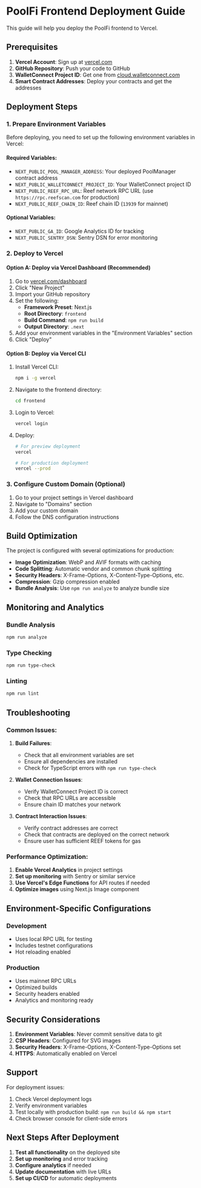 # PoolFi Frontend Deployment Guide

This guide will help you deploy the PoolFi frontend to Vercel.

## Prerequisites

1. **Vercel Account**: Sign up at [vercel.com](https://vercel.com)
2. **GitHub Repository**: Push your code to GitHub
3. **WalletConnect Project ID**: Get one from [cloud.walletconnect.com](https://cloud.walletconnect.com)
4. **Smart Contract Addresses**: Deploy your contracts and get the addresses

## Deployment Steps

### 1. Prepare Environment Variables

Before deploying, you need to set up the following environment variables in Vercel:

#### Required Variables:
- `NEXT_PUBLIC_POOL_MANAGER_ADDRESS`: Your deployed PoolManager contract address
- `NEXT_PUBLIC_WALLETCONNECT_PROJECT_ID`: Your WalletConnect project ID
- `NEXT_PUBLIC_REEF_RPC_URL`: Reef network RPC URL (use `https://rpc.reefscan.com` for production)
- `NEXT_PUBLIC_REEF_CHAIN_ID`: Reef chain ID (`13939` for mainnet)

#### Optional Variables:
- `NEXT_PUBLIC_GA_ID`: Google Analytics ID for tracking
- `NEXT_PUBLIC_SENTRY_DSN`: Sentry DSN for error monitoring

### 2. Deploy to Vercel

#### Option A: Deploy via Vercel Dashboard (Recommended)

1. Go to [vercel.com/dashboard](https://vercel.com/dashboard)
2. Click "New Project"
3. Import your GitHub repository
4. Set the following:
   - **Framework Preset**: Next.js
   - **Root Directory**: `frontend`
   - **Build Command**: `npm run build`
   - **Output Directory**: `.next`
5. Add your environment variables in the "Environment Variables" section
6. Click "Deploy"

#### Option B: Deploy via Vercel CLI

1. Install Vercel CLI:
   ```bash
   npm i -g vercel
   ```

2. Navigate to the frontend directory:
   ```bash
   cd frontend
   ```

3. Login to Vercel:
   ```bash
   vercel login
   ```

4. Deploy:
   ```bash
   # For preview deployment
   vercel

   # For production deployment
   vercel --prod
   ```

### 3. Configure Custom Domain (Optional)

1. Go to your project settings in Vercel dashboard
2. Navigate to "Domains" section
3. Add your custom domain
4. Follow the DNS configuration instructions

## Build Optimization

The project is configured with several optimizations for production:

- **Image Optimization**: WebP and AVIF formats with caching
- **Code Splitting**: Automatic vendor and common chunk splitting
- **Security Headers**: X-Frame-Options, X-Content-Type-Options, etc.
- **Compression**: Gzip compression enabled
- **Bundle Analysis**: Use `npm run analyze` to analyze bundle size

## Monitoring and Analytics

### Bundle Analysis
```bash
npm run analyze
```

### Type Checking
```bash
npm run type-check
```

### Linting
```bash
npm run lint
```

## Troubleshooting

### Common Issues:

1. **Build Failures**:
   - Check that all environment variables are set
   - Ensure all dependencies are installed
   - Check for TypeScript errors with `npm run type-check`

2. **Wallet Connection Issues**:
   - Verify WalletConnect Project ID is correct
   - Check that RPC URLs are accessible
   - Ensure chain ID matches your network

3. **Contract Interaction Issues**:
   - Verify contract addresses are correct
   - Check that contracts are deployed on the correct network
   - Ensure user has sufficient REEF tokens for gas

### Performance Optimization:

1. **Enable Vercel Analytics** in project settings
2. **Set up monitoring** with Sentry or similar service
3. **Use Vercel's Edge Functions** for API routes if needed
4. **Optimize images** using Next.js Image component

## Environment-Specific Configurations

### Development
- Uses local RPC URL for testing
- Includes testnet configurations
- Hot reloading enabled

### Production
- Uses mainnet RPC URLs
- Optimized builds
- Security headers enabled
- Analytics and monitoring ready

## Security Considerations

1. **Environment Variables**: Never commit sensitive data to git
2. **CSP Headers**: Configured for SVG images
3. **Security Headers**: X-Frame-Options, X-Content-Type-Options set
4. **HTTPS**: Automatically enabled on Vercel

## Support

For deployment issues:
1. Check Vercel deployment logs
2. Verify environment variables
3. Test locally with production build: `npm run build && npm start`
4. Check browser console for client-side errors

## Next Steps After Deployment

1. **Test all functionality** on the deployed site
2. **Set up monitoring** and error tracking
3. **Configure analytics** if needed
4. **Update documentation** with live URLs
5. **Set up CI/CD** for automatic deployments
